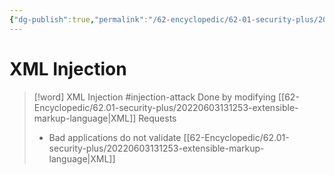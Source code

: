 ```yaml
---
{"dg-publish":true,"permalink":"/62-encyclopedic/62-01-security-plus/20220603130658-xml-injection/","dgHomeLink":true,"dgPassFrontmatter":false}
---
```



# XML Injection

>[!word] XML Injection #injection-attack 
>Done by modifying [[62-Encyclopedic/62.01-security-plus/20220603131253-extensible-markup-language|XML]] Requests 
>- Bad applications do not validate [[62-Encyclopedic/62.01-security-plus/20220603131253-extensible-markup-language|XML]] 
